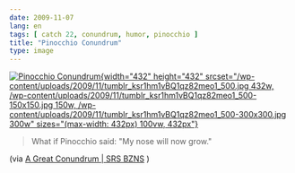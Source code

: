 ```yaml
---
date: 2009-11-07
lang: en
tags: [ catch 22, conundrum, humor, pinocchio ]
title: "Pinocchio Conundrum"
type: image
---
```


[![Pinocchio
Conundrum](/wp-content/uploads/2009/11/tumblr_ksr1hm1vBQ1qz82meo1_500.jpg){width="432"
height="432"
srcset="/wp-content/uploads/2009/11/tumblr_ksr1hm1vBQ1qz82meo1_500.jpg 432w, /wp-content/uploads/2009/11/tumblr_ksr1hm1vBQ1qz82meo1_500-150x150.jpg 150w, /wp-content/uploads/2009/11/tumblr_ksr1hm1vBQ1qz82meo1_500-300x300.jpg 300w"
sizes="(max-width: 432px) 100vw, 432px"}](http://srsbzns.wordpress.com/2009/10/28/a-great-conundrum/)

> What if Pinocchio said: "My nose will now grow."

(via [A Great Conundrum | SRS
BZNS](http://srsbzns.wordpress.com/2009/10/28/a-great-conundrum/) )


